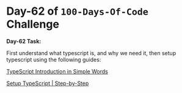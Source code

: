 # Day-62 of `100-Days-Of-Code` Challenge

**Day-62 Task:**

First understand what typescript is, and why we need it, then setup typescript using the following guides:

[TypeScript Introduction in Simple Words](./TS-Intro%20&%20Setup/typescript-intro.md)

[Setup TypeScript | Step-by-Step](./TS-Intro%20&%20Setup/typescript-setup.md)